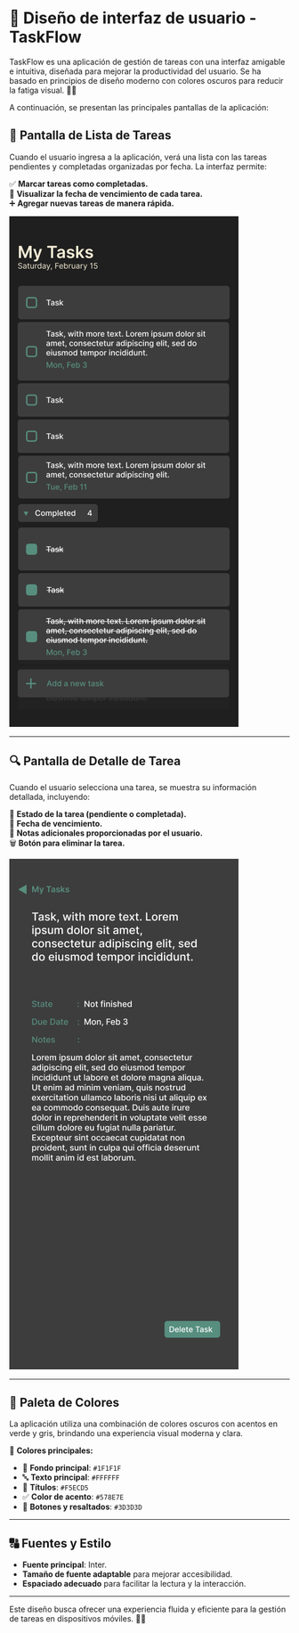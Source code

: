 # 🎨 Diseño de interfaz de usuario - TaskFlow

TaskFlow es una aplicación de gestión de tareas con una interfaz amigable e intuitiva, diseñada para mejorar la productividad del usuario. Se ha basado en principios de diseño moderno con colores oscuros para reducir la fatiga visual. 🌙✨

A continuación, se presentan las principales pantallas de la aplicación:  

## 📝 Pantalla de Lista de Tareas

Cuando el usuario ingresa a la aplicación, verá una lista con las tareas pendientes y completadas organizadas por fecha. La interfaz permite:  

✅ **Marcar tareas como completadas.**  
📅 **Visualizar la fecha de vencimiento de cada tarea.**  
➕ **Agregar nuevas tareas de manera rápida.**  

![📷 Lista de Tareas](./Mockups-ListaTareas.png)  

---

## 🔍 Pantalla de Detalle de Tarea

Cuando el usuario selecciona una tarea, se muestra su información detallada, incluyendo:  

📌 **Estado de la tarea (pendiente o completada).**  
📆 **Fecha de vencimiento.**  
📝 **Notas adicionales proporcionadas por el usuario.**  
🗑️ **Botón para eliminar la tarea.**  

![📷 Detalle de Tarea](./Mockups-DetalleTarea.png)  

---

## 🎨 Paleta de Colores

La aplicación utiliza una combinación de colores oscuros con acentos en verde y gris, brindando una experiencia visual moderna y clara.  

🎨 **Colores principales:**  
- 🖤 **Fondo principal**: `#1F1F1F`  
- 🔤 **Texto principal**: `#FFFFFF`
- 🔳 **Títulos**: `#F5ECD5`
- ✅ **Color de acento**: `#578E7E`
- 🔳 **Botones y resaltados**: `#3D3D3D`

---

## 🔠 Fuentes y Estilo

- **Fuente principal**: Inter.  
- **Tamaño de fuente adaptable** para mejorar accesibilidad.  
- **Espaciado adecuado** para facilitar la lectura y la interacción.  

---

Este diseño busca ofrecer una experiencia fluida y eficiente para la gestión de tareas en dispositivos móviles. 📱🚀
